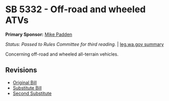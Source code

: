 # SB 5332 - Off-road and wheeled ATVs
**Primary Sponsor:** [Mike Padden](/person/leg/mike.padden.md)

*Status: Passed to Rules Committee for third reading.* | [leg.wa.gov summary](https://app.leg.wa.gov/billsummary?BillNumber=5332&Year=2021)

Concerning off-road and wheeled all-terrain vehicles.

## Revisions
* [Original Bill](1/)
* [Substitute Bill](S/)
* [Second Substitute](S2/)